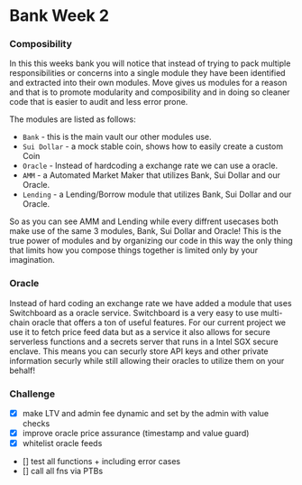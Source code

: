 # Bank Week 2

### Composibility

In this this weeks bank you will notice that instead of trying to pack multiple responsibilities or concerns into a single module they have been identified and extracted into their own modules. Move gives us modules for a reason and that is to promote modularity and composibility and in doing so cleaner code that is easier to audit and less error prone.

The modules are listed as follows:

- `Bank` - this is the main vault our other modules use.
- `Sui Dollar` - a mock stable coin, shows how to easily create a custom Coin
- `Oracle` - Instead of hardcoding a exchange rate we can use a oracle.
- `AMM` - a Automated Market Maker that utilizes Bank, Sui Dollar and our Oracle.
- `Lending` - a Lending/Borrow module that utilizes Bank, Sui Dollar and our Oracle.

So as you can see AMM and Lending while every diffrent usecases both make use of the same 3 modules, Bank, Sui Dollar and Oracle! This is the true power of modules and by organizing our code in this way the only thing that limits how you compose things together is limited only by your imagination.

### Oracle

Instead of hard coding an exchange rate we have added a module that uses Switchboard as a oracle service. Switchboard is a very easy to use multi-chain oracle that offers a ton of useful features. For our current project we use it to fetch price feed data but as a service it also allows for secure serverless functions and a secrets server that runs in a Intel SGX secure enclave. This means you can securly store API keys and other private information securly while still allowing their oracles to utilize them on your behalf!

### Challenge

- [x] make LTV and admin fee dynamic and set by the admin with value checks
- [x] improve oracle price assurance (timestamp and value guard)
- [x] whitelist oracle feeds
- [] test all functions + including error cases
- [] call all fns via PTBs
